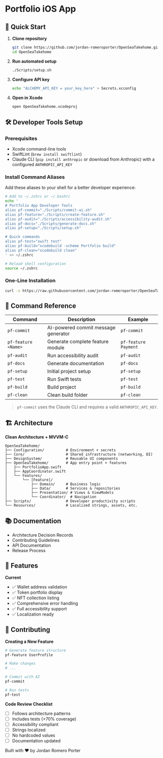 # Portfolio iOS App

## 🚀 Quick Start

1. **Clone repository**
   ```bash
   git clone https://github.com/jordan-romeroporter/OpenSeaTakehome.git
   cd OpenSeaTakehome
   ```
2. **Run automated setup**
   ```bash
   ./Scripts/setup.sh
   ```
3. **Configure API key**
   ```bash
   echo "ALCHEMY_API_KEY = your_key_here" > Secrets.xcconfig
   ```
4. **Open in Xcode**
   ```bash
   open OpenSeaTakehome.xcodeproj
   ```

## 🛠 Developer Tools Setup

### Prerequisites

- Xcode command-line tools
- SwiftLint (`brew install swiftlint`)
- Claude CLI (`pip install anthropic` or download from Anthropic) with a configured `ANTHROPIC_API_KEY`

### Install Command Aliases
Add these aliases to your shell for a better developer experience:

```bash
# Add to ~/.zshrc or ~/.bashrc
echo '
# Portfolio App Developer Tools
alias pf-commit="./Scripts/commit-ai.sh"
alias pf-feature="./Scripts/create-feature.sh"
alias pf-audit="./Scripts/accessibility-audit.sh"
alias pf-docs="./Scripts/generate-docs.sh"
alias pf-setup="./Scripts/setup.sh"

# Quick commands
alias pf-test="swift test"
alias pf-build="xcodebuild -scheme Portfolio build"
alias pf-clean="xcodebuild clean"
' >> ~/.zshrc

# Reload shell configuration
source ~/.zshrc
```

### One-Line Installation
```bash
curl -s https://raw.githubusercontent.com/jordan-romeroporter/OpenSeaTakehome/main/Scripts/install-aliases.sh | bash
```

## 📝 Command Reference

| Command | Description | Example |
| --- | --- | --- |
| `pf-commit` | AI-powered commit message generator | `pf-commit` |
| `pf-feature <Name>` | Generate complete feature module | `pf-feature Payment` |
| `pf-audit` | Run accessibility audit | `pf-audit` |
| `pf-docs` | Generate documentation | `pf-docs` |
| `pf-setup` | Initial project setup | `pf-setup` |
| `pf-test` | Run Swift tests | `pf-test` |
| `pf-build` | Build project | `pf-build` |
| `pf-clean` | Clean build folder | `pf-clean` |

> `pf-commit` uses the Claude CLI and requires a valid `ANTHROPIC_API_KEY`.

## 🏗 Architecture

**Clean Architecture + MVVM-C**

```
OpenSeaTakehome/
├── Configuration/          # Environment + secrets
├── Core/                   # Shared infrastructure (networking, DI)
├── DesignSystem/           # Reusable UI components
├── OpenSeaTakehome/        # App entry point + features
│   ├── PortfolioApp.swift
│   ├── AppCoordinator.swift
│   └── Features/
│       └── [Feature]/
│           ├── Domain/     # Business logic
│           ├── Data/       # Services & repositories
│           ├── Presentation/ # Views & ViewModels
│           └── Coordinator/  # Navigation
├── Scripts/                # Developer productivity scripts
└── Resources/              # Localized strings, assets, etc.
```

## 📚 Documentation

- Architecture Decision Records
- Contributing Guidelines
- API Documentation
- Release Process

## 🎯 Features

**Current**
- ✅ Wallet address validation
- ✅ Token portfolio display
- ✅ NFT collection listing
- ✅ Comprehensive error handling
- ✅ Full accessibility support
- ✅ Localization ready

## 🤝 Contributing

**Creating a New Feature**

```bash
# Generate feature structure
pf-feature UserProfile

# Make changes
# ...

# Commit with AI
pf-commit

# Run tests
pf-test
```

**Code Review Checklist**
- [ ] Follows architecture patterns
- [ ] Includes tests (>70% coverage)
- [ ] Accessibility compliant
- [ ] Strings localized
- [ ] No hardcoded values
- [ ] Documentation updated

Built with ❤️ by Jordan Romero Porter
